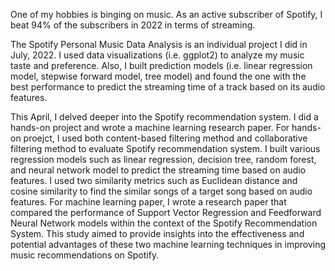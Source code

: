 One of my hobbies is binging on music. As an active subscriber of Spotify, I beat 94% of the subscribers in 2022 in terms of streaming.

The Spotify Personal Music Data Analysis is an individual project I did in July, 2022. I used data visualizations (i.e. ggplot2) to analyze my music taste and preference. Also, I built prediction models (i.e. linear regression model, stepwise forward model, tree model) and found the one with the best performance to predict the streaming time of a track based on its audio features.

This April, I delved deeper into the Spotify recommendation system. I did a hands-on project and wrote a machine learning research paper. For hands-on proejct, I used both content-based filtering method and collaborative filtering method to evaluate Spotify recommendation system. I built various regression models such as linear regression, decision tree, random forest, and neural network model to predict the streaming time based on audio features. I used two similarity metrics such as Euclidean distance and cosine similarity to find the similar songs of a target song based on audio features. For machine learning paper, I wrote a research paper that compared the performance of Support Vector Regression and Feedforward Neural Network models within the context of the Spotify Recommendation System. This study aimed to provide insights into the effectiveness and potential advantages of these two machine learning techniques in improving music recommendations on Spotify.
